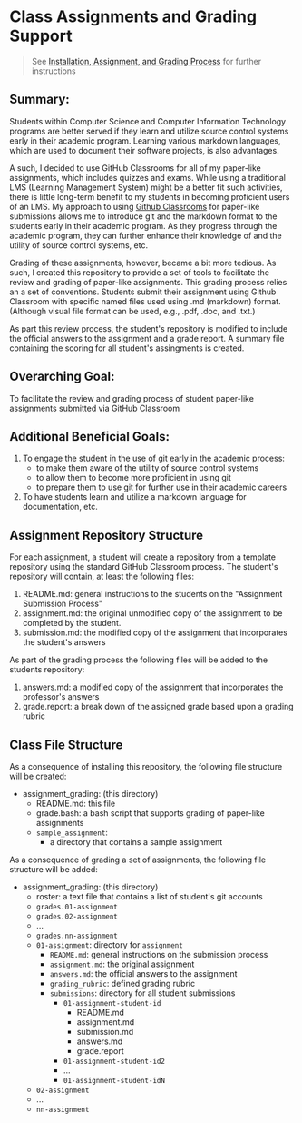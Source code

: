# Class Assignments and Grading Support

> See [Installation, Assignment, and Grading Process](https://github.com/smf-steve/assignment-grading/blob/main/process.md) for further instructions

## Summary:
Students within Computer Science and Computer Information Technology programs are better served if they learn and utilize source control systems early in their academic program. Learning various markdown languages, which are used to document their software projects, is also advantages.

A such, I decided to use GitHub Classrooms for all of my paper-like assignments, which includes quizzes and exams. While using a traditional LMS (Learning Management System) might be a better fit such activities, there is little long-term benefit to my students in becoming proficient users of an LMS. My approach to using [Github Classrooms](https://classroom.github.com) for paper-like submissions allows me to introduce git and the markdown format to the students early in their academic program. As they progress through the academic program, they can further enhance their knowledge of and the utility of source control systems, etc.

Grading of these assignments, however, became a bit more tedious. As such, I created this repository to provide a set of tools to facilitate the review and grading of paper-like assignments. This grading process relies an a set of conventions. Students submit their assignment using Github Classroom with specific named files used using .md (markdown) format. (Although visual file format can be used, e.g., .pdf, .doc, and .txt.)

As part this review process, the student's repository is modified to include the official answers to the assignment and a grade report. A summary file containing the scoring for all student's assingments is created. 

## Overarching Goal:
To facilitate the review and grading process of student paper-like assignments submitted via GitHub Classroom 

## Additional Beneficial Goals:
  1. To engage the student in the use of git early in the academic process:
     * to make them aware of the utility of source control systems
     * to allow them to become more proficient in using git
     * to prepare them to use git for further use in their academic careers
  1. To have students learn and utilize a markdown language for documentation, etc.

## Assignment Repository Structure
For each assignment, a student will create a repository from a template repository using the standard GitHub Classroom process. The student's repository will contain, at least the following files:
  1. README.md: general instructions to the students on the "Assignment Submission Process"
  1. assignment.md: the original unmodified copy of the assignment to be completed by the student.
  1. submission.md: the modified copy of the assignment that incorporates the student's answers

As part of the grading process the following files will be added to the students repository:
  1. answers.md: a modified copy of the assignment that incorporates the professor's answers
  1. grade.report: a break down of the assigned grade based upon a grading rubric


## Class File Structure
As a consequence of installing this repository, the following file structure will be created:
  * assignment_grading: (this directory)
    * README.md: this file 
    * grade.bash: a bash script that supports grading of paper-like assignments
    * ``sample_assignment``: 
      - a directory that contains a sample assignment


As a consequence of grading a set of assignments, the following file structure will be added:
  * assignment_grading: (this directory)
    * roster: a text file that contains a list of student's git accounts 
    * ``grades.01-assignment``
    * ``grades.02-assignment``
    * ...
    * ``grades.nn-assignment``
    * ``01-assignment``: directory for ``assignment``
      * ``README.md``: general instructions on the submission process
      * ``assignment.md``: the original assignment
      * ``answers.md``: the official answers to the assignment
      * ``grading_rubric``: defined grading rubric
      * ``submissions``: directory for all student submissions
        * ``01-assignment-student-id``
          * README.md
          * assignment.md
          * submission.md
          * answers.md
          * grade.report
        * ``01-assignment-student-id2``
        * ...
        * ``01-assignment-student-idN``
    * ``02-assignment``
    * ...
    * ``nn-assignment``
